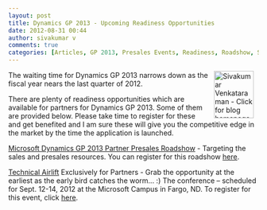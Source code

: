 ```yaml
---
layout: post
title: Dynamics GP 2013 - Upcoming Readiness Opportunities
date: 2012-08-31 00:44
author: sivakumar v
comments: true
categories: [Articles, GP 2013, Presales Events, Readiness, Roadshow, Sivakumar Venkataraman, Technical Airlift, Uncategorized]
---
```

<p><a title="Sivakumar Venkataraman - Click for blog homepage"><img width="80" height="95" align="right" alt="Sivakumar Venkataraman - Click for blog homepage" src="https://microsofttpd.github.io/assets/0871.sivav.jpg" border="0" hspace="10" /></a>The waiting time&nbsp;for Dynamics GP 2013 narrows down as the fiscal year nears the last quarter of 2012.</p>
<p>There are plenty of readiness opportunities which are available for partners for Dynamics GP 2013. Some of them are provided below. Please take time to register for these and get benefited and I am sure these will give you the competitive edge in the market by the time the application is launched.</p>
<p><a title="Microsoft Dynamics GP 2013 Partner Presales Roadshow" href="https://mbs.microsoft.com/partnersource/worldwide/northamerica/training/instructorlead/GP2013PartnerRoadshow.htm" target="_blank">Microsoft Dynamics GP 2013 Partner Presales Roadshow</a> - Targeting the sales and presales resources. You can register for this roadshow <a title="here" href="https://training.partner.microsoft.com/learning/app/management/registrationex/LMS_Registration.aspx?UserMode=0&amp;Mode=0&amp;ActivityID=810619" target="_blank">here</a>.</p>
<p><a title="Technical Airlift" href="http://gptechnicalairlift.com/" target="_blank">Technical Airlift</a> Exclusively for Partners - Grab the opportunity at the earliest as the early bird catches the worm... :) The conference &ndash; scheduled for Sept. 12-14, 2012 at the Microsoft Campus in Fargo, ND. To register for this event, click <a title="here" href="http://www.regonline.com/Register/Checkin.aspx?EventID=1076691" target="_blank">here</a>.</p>
